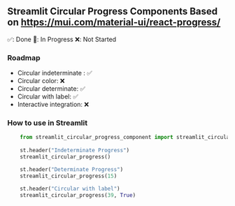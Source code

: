 ## **Streamlit Circular Progress Components Based on https://mui.com/material-ui/react-progress/**



✅: Done
🚧: In Progress
❌: Not Started

### **Roadmap**
- Circular indeterminate : ✅
- Circular color: ❌
- Circular determinate: ✅
- Circular with label: ✅
- Interactive integration: ❌

### **How to use in Streamlit**

``` py
    from streamlit_circular_progress_component import streamlit_circular_progress
    
    st.header("Indeterminate Progress")
    streamlit_circular_progress()

    st.header("Determinate Progress")
    streamlit_circular_progress(15)

    st.header("Circular with label")
    streamlit_circular_progress(39, True)
```
